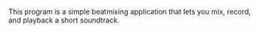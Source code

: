 This program is a simple beatmixing application that lets you mix, record, and playback a short soundtrack.
